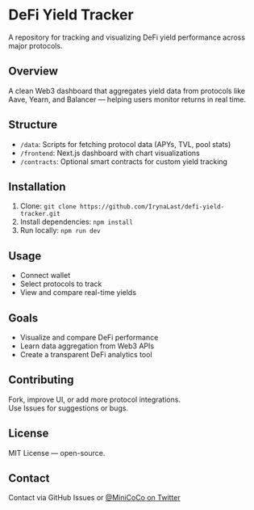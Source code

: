# DeFi Yield Tracker
A repository for tracking and visualizing DeFi yield performance across major protocols.

## Overview
A clean Web3 dashboard that aggregates yield data from protocols like Aave, Yearn, and Balancer — helping users monitor returns in real time.

## Structure
- `/data`: Scripts for fetching protocol data (APYs, TVL, pool stats)
- `/frontend`: Next.js dashboard with chart visualizations
- `/contracts`: Optional smart contracts for custom yield tracking

## Installation
1. Clone: `git clone https://github.com/IrynaLast/defi-yield-tracker.git`
2. Install dependencies: `npm install`
3. Run locally: `npm run dev`

## Usage
- Connect wallet  
- Select protocols to track  
- View and compare real-time yields  

## Goals
- Visualize and compare DeFi performance  
- Learn data aggregation from Web3 APIs  
- Create a transparent DeFi analytics tool  

## Contributing
Fork, improve UI, or add more protocol integrations.  
Use Issues for suggestions or bugs.

## License
MIT License — open-source.

## Contact
Contact via GitHub Issues or [@MiniCoCo on Twitter](https://twitter.com/minicoco)
